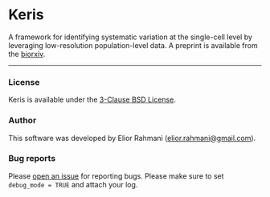 # Keris

A framework for identifying systematic variation at the single-cell level by leveraging low-resolution population-level data. A preprint is available from the 
<a href="https://www.biorxiv.org/content/10.1101/2022.01.27.478115v1biorxiv" target="_blank">biorxiv</a>.

---

### License

Keris is available under the <a href="https://opensource.org/licenses/BSD-3-Clause" target="_blank">3-Clause BSD License</a>.

<!---
#### Citing Keris

If you use Keris in any published work, please cite the manuscript describing the method:

Elior Rahmani, Michael I Jordan, Nir Yosef. *bioRxiv*, 2022.
-->


### Author

This software was developed by Elior Rahmani (elior.rahmani@gmail.com).

### Bug reports
Please <a href="https://github.com/YosefLab/Keris/issues/" target="_blank">open an issue</a> for reporting bugs. Please make sure to set `debug_mode = TRUE` and attach your log.
